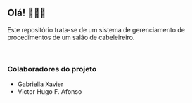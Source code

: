 ## Olá! 👋🏼😀

Este repositório trata-se de um sistema de gerenciamento de procedimentos de um salão de cabeleireiro. 

<br>

### Colaboradores do projeto
- Gabriella Xavier
- Victor Hugo F. Afonso